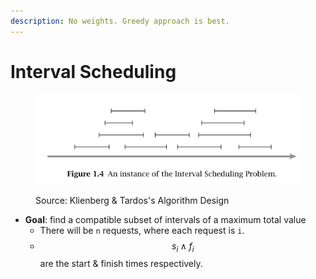 ```yaml
---
description: No weights. Greedy approach is best.
---
```


# Interval Scheduling

<figure><img src="../../../../.gitbook/assets/image (5) (1) (1) (1) (1) (1) (1).png" alt=""><figcaption><p>Source: Klienberg &#x26; Tardos's Algorithm Design</p></figcaption></figure>

* **Goal**: find a compatible subset of intervals of a maximum total value
  * There will be `n` requests, where each request is `i`.&#x20;
  * $$s_i \land f_i$$ are the start & finish times respectively.

